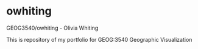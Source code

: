 # owhiting
GEOG3540/owhiting - Olivia Whiting

This is repository of my portfolio for GEOG:3540 Geographic Visualization
